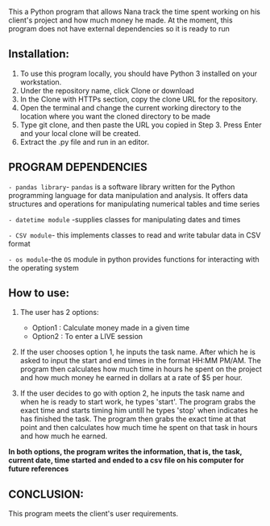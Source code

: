 This a Python program that allows Nana track the time spent working on his client's project and how much money he made. At the moment, this program does not have external dependencies so it is ready to run

## Installation:

1. To use this program locally, you should have Python 3 installed on your workstation.
2. Under the repository name, click Clone or download
3. In the Clone with HTTPs section, copy the clone URL for the repository.
4. Open the terminal and change the current working directory to the location where you want the cloned directory to be made
5. Type git clone, and then paste the URL you copied in Step 3. Press Enter and your local clone will be created.
3. Extract the .py file and run in an editor.

   
  ## PROGRAM DEPENDENCIES

`- pandas library`- `pandas` is a software library written for the Python programming language for data manipulation and analysis. It offers data structures and operations for manipulating numerical tables and time series

`- datetime module` -supplies classes for manipulating dates and times

`- CSV module`- this implements classes to read and write tabular data in CSV format

`- os module`-the `OS` module in python provides functions for interacting with the operating system

## How to use:
  1. The user has 2 options:
      - Option1 : Calculate money made in a given time
      - Option2 : To enter a LIVE session
  2. If the user chooses option 1, he inputs the task name. After which he is asked to input the start and end times in the format HH:MM PM/AM. The program then calculates how much time in hours he spent on the project and how much money he earned in dollars at a rate of $5 per hour.
 
  3. If the user decides to go with option 2, he inputs the task name and when he is ready to start work, he types 'start'. The program grabs the exact time and starts timing him untill he types 'stop' when indicates he has finished the task. The program then grabs the exact time at that point and then calculates how much time he spent on that task in hours and how much he earned.
   
**In both options, the program writes the information, that is, the task, current date, time started and ended to a csv file on his computer for future references**
   
## CONCLUSION:
 
This program meets the client's user requirements.
